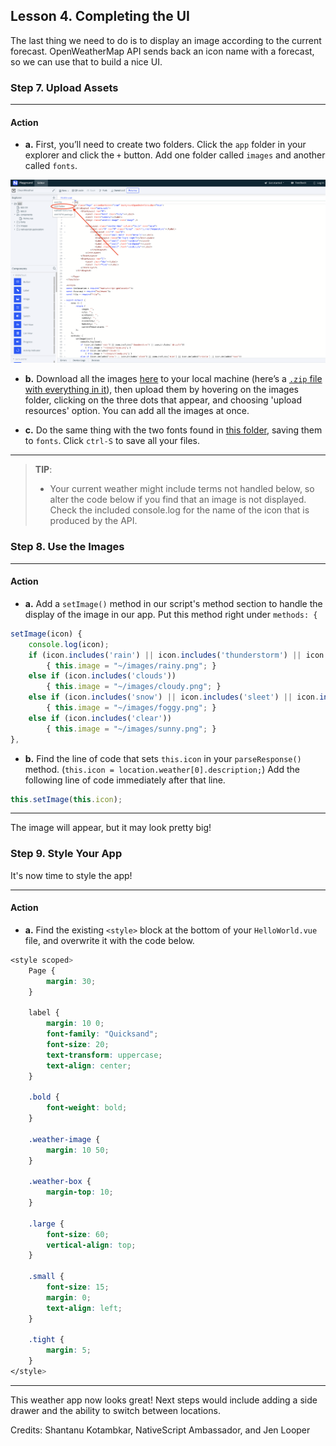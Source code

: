 ## Lesson 4. Completing the UI

The last thing we need to do is to display an image according to the current forecast. OpenWeatherMap API sends back an icon name with a forecast, so we can use that to build a nice UI.

### Step 7. Upload Assets

<hr data-action="start" />

#### Action

* **a.** First, you’ll need to create two folders. Click the `app` folder in your explorer and click the `+` button. Add one folder called `images` and another called `fonts`. 

![](images/add-folder-1.png)

* **b.** Download all the images [here](https://github.com/jlooper/cleanweather/tree/master/app/images) to your local machine (here’s a [`.zip` file with everything in it](https://github.com/jlooper/cleanweather/archive/master.zip)), then upload them by hovering on the images folder, clicking on the three dots that appear, and choosing 'upload resources' option. You can add all the images at once. 

* **c.** Do the same thing with the two fonts found in [this folder](https://github.com/jlooper/cleanweather/tree/master/app/fonts), saving them to `fonts`. Click `ctrl-S` to save all your files.

<hr data-action="end" />

> **TIP**:
> * Your current weather might include terms not handled below, so alter the code below if you find that an image is not displayed. Check the included console.log for the name of the icon that is produced by the API.

### Step 8. Use the Images

<hr data-action="start" />

#### Action

* **a.** Add a `setImage()` method in our script's method section to handle the display of the image in our app. Put this method right under `methods: {`

``` JavaScript
setImage(icon) { 
    console.log(icon); 
    if (icon.includes('rain') || icon.includes('thunderstorm') || icon.includes('drizzle'))
        { this.image = "~/images/rainy.png"; }
    else if (icon.includes('clouds')) 
        { this.image = "~/images/cloudy.png"; }
    else if (icon.includes('snow') || icon.includes('sleet') || icon.includes('mist') || icon.includes('drizzle') || icon.includes('haze')) 
        { this.image = "~/images/foggy.png"; }
    else if (icon.includes('clear'))
        { this.image = "~/images/sunny.png"; }
}, 

```
* **b.** Find the line of code that sets `this.icon` in your `parseResponse()` method. (`this.icon = location.weather[0].description;`) Add the following line of code immediately after that line.

``` JavaScript
this.setImage(this.icon);
```

<hr data-action="end" />

The image will appear, but it may look pretty big!

### Step 9. Style Your App

It's now time to style the app!

<hr data-action="start" />

#### Action

* **a.** Find the existing `<style>` block at the bottom of your `HelloWorld.vue` file, and overwrite it with the code below.

``` CSS
<style scoped>
    Page {
        margin: 30;
    }

    label {
        margin: 10 0;
        font-family: "Quicksand";
        font-size: 20;
        text-transform: uppercase;
        text-align: center;
    }

    .bold {
        font-weight: bold;
    }

    .weather-image {
        margin: 10 50;
    }

    .weather-box {
        margin-top: 10;
    }

    .large {
        font-size: 60;
        vertical-align: top;
    }

    .small {
        font-size: 15;
        margin: 0;
        text-align: left;
    }

    .tight {
        margin: 5;
    }
</style>
```

<hr data-action="end" />

This weather app now looks great! Next steps would include adding a side drawer and the ability to switch between locations. 

Credits: Shantanu Kotambkar, NativeScript Ambassador, and Jen Looper 
